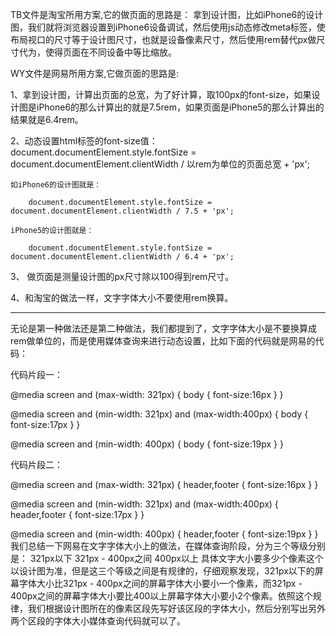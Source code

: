 

TB文件是淘宝所用方案,它的做页面的思路是：
    拿到设计图，比如iPhone6的设计图，我们就将浏览器设置到iPhone6设备调试，然后使用js动态修改meta标签，使布局视口的尺寸等于设计图尺寸，也就是设备像素尺寸，然后使用rem替代px做尺寸代为，使得页面在不同设备中等比缩放。


WY文件是网易所用方案,它做页面的思路是: 

1、拿到设计图，计算出页面的总宽，为了好计算，取100px的font-size，如果设计图是iPhone6的那么计算出的就是7.5rem，如果页面是iPhone5的那么计算出的结果就是6.4rem。

2、动态设置html标签的font-size值：
document.documentElement.style.fontSize = document.documentElement.clientWidth / 以rem为单位的页面总宽 + 'px';

    如iPhone6的设计图就是：

        document.documentElement.style.fontSize = document.documentElement.clientWidth / 7.5 + 'px';
                                
    iPhone5的设计图就是：

        document.documentElement.style.fontSize = document.documentElement.clientWidth / 6.4 + 'px';


3、 做页面是测量设计图的px尺寸除以100得到rem尺寸。

4、和淘宝的做法一样，文字字体大小不要使用rem换算。


-----------


无论是第一种做法还是第二种做法，我们都提到了，文字字体大小是不要换算成rem做单位的，而是使用媒体查询来进行动态设置，比如下面的代码就是网易的代码：

代码片段一：

@media screen and (max-width: 321px) {
body {
font-size:16px
}
}

@media screen and (min-width: 321px) and (max-width:400px) {
body {
font-size:17px
}
}

@media screen and (min-width: 400px) {
body {
font-size:19px
}
}


代码片段二：

@media screen and (max-width: 321px) {
header,footer {
font-size:16px
}
}

@media screen and (min-width: 321px) and (max-width:400px) {
header,footer {
font-size:17px
}
}

@media screen and (min-width: 400px) {
header,footer {
font-size:19px
}
}
我们总结一下网易在文字字体大小上的做法，在媒体查询阶段，分为三个等级分别是：
321px以下
321px - 400px之间
400px以上
具体文字大小要多少个像素这个以设计图为准，但是这三个等级之间是有规律的，仔细观察发现，321px以下的屏幕字体大小比321px - 400px之间的屏幕字体大小要小一个像素，而321px - 400px之间的屏幕字体大小要比400以上屏幕字体大小要小2个像素。依照这个规律，我们根据设计图所在的像素区段先写好该区段的字体大小，然后分别写出另外两个区段的字体大小媒体查询代码就可以了。